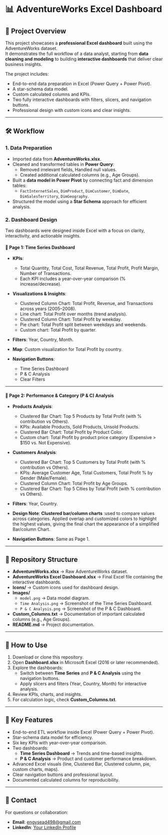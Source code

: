 # 📊 AdventureWorks Excel Dashboard

## 🔎 Project Overview
This project showcases a **professional Excel dashboard** built using the AdventureWorks dataset.  
It demonstrates the full workflow of a data analyst, starting from **data cleaning and modeling** to building **interactive dashboards** that deliver clear business insights.  

The project includes:  
- End-to-end data preparation in Excel (Power Query + Power Pivot).  
- A star-schema data model.  
- Custom calculated columns and KPIs.  
- Two fully interactive dashboards with filters, slicers, and navigation buttons.  
- Professional design with custom icons and clear insights.  

---

## 🛠️ Workflow

### 1. Data Preparation
- Imported data from **AdventureWorks.xlsx**.  
- Cleaned and transformed tables in **Power Query**:
  - Removed irrelevant fields, Handled null values.  
  - Created additional calculated columns (e.g., Age Groups).  
- Built a **data model in Power Pivot** by connecting fact and dimension tables:  
  - `FactInternetSales`, `DimProduct`, `DimCustomer`, `DimDate`, `DimSalesTerritory`, `DimGeography`.  
- Structured the model using a **Star Schema** approach for efficient analysis.  

### 2. Dashboard Design
Two dashboards were designed inside Excel with a focus on clarity, interactivity, and actionable insights.  

#### 📌 Page 1: Time Series Dashboard
- **KPIs**:  
  - Total Quantity, Total Cost, Total Revenue, Total Profit, Profit Margin, Number of Transactions.  
  - Each KPI includes a year-over-year comparison (% increase/decrease).  

- **Visualizations & Insights**:  
  - Clustered Column Chart: Total Profit, Revenue, and Transactions across years (2005–2008).  
  - Line chart: Total Profit over months (trend analysis).  
  - Clustered Column Chart: Total Profit by weekday.  
  - Pie chart: Total Profit split between weekdays and weekends.  
  - Custom chart: Total Profit by quarter.

- **Filters**: Year, Country, Month.  
- **Map**: Custom visualization for Total Profit by country.  
- **Navigation Buttons**:  
  - Time Series Dashboard  
  - P & C Analysis  
  - Clear Filters  

---

#### 📌 Page 2: Performance & Category (P & C) Analysis
- **Products Analysis**:  
  - Clustered Bar Chart: Top 5 Products by Total Profit (with % contribution vs Others).  
  - KPIs: Available Products, Sold Products, Unsold Products.  
  - Clustered Bar Chart: Total Profit by Product Color.  
  - Custom chart: Total Profit by product price category (Expensive > $150 vs. Not Expensive).  

- **Customers Analysis**:  
  - Clustered Bar Chart: Top 5 Customers by Total Profit (with % contribution vs Others).  
  - KPIs: Average Customer Age, Total Customers, Total Profit % by Gender (Male/Female).  
  - Clustered Column Chart: Total Profit by Age Groups.  
  - Clustered Bar Chart: Top 5 Cities by Total Profit (with % contribution vs Others).  

- **Filters**: Year, Country.  
- **Design Note**: **Clustered bar/column charts** :used to compare values across categories. 
  Applied overlap and customized colors to highlight the highest values, giving the final chart the appearance of a simplified Bar/column Chart.
- **Navigation Buttons**: Same as Page 1.  

---

## 📂 Repository Structure
- **AdventureWorks.xlsx** → Raw AdventureWorks dataset.  
- **AdventureWorks Excel Dashboard.xlsx** → Final Excel file containing the interactive dashboards.  
- **Icons/** → Custom icons used for dashboard design.  
- **Images/**  
  - `model.png` → Data model diagram.  
  - `Time Analysis.png` → Screenshot of the Time Series Dashboard.  
  - `P & C Analysis.png` → Screenshot of the P & C Dashboard.  
- **Custom_Columns.txt** → Documentation of important calculated columns (e.g., Age Groups).  
- **README.md** → Project documentation.  

---

## 🚀 How to Use
1. Download or clone this repository.  
2. Open **Dashboard.xlsx** in Microsoft Excel (2016 or later recommended).  
3. Explore the dashboards:  
   - Switch between **Time Series** and **P & C Analysis** using the navigation buttons.  
   - Apply slicers and filters (Year, Country, Month) for interactive analysis.  
4. Review KPIs, charts, and insights.  
5. For calculation logic, check **Custom_Columns.txt**.  

---

## 📝 Key Features
- End-to-end ETL workflow inside Excel (Power Query + Power Pivot).  
- Star-schema data model for efficiency.  
- Six key KPIs with year-over-year comparison.  
- Two dashboards:  
  - **Time Series Dashboard** → Trends and time-based insights.  
  - **P & C Analysis** → Product and customer performance breakdown.  
- Advanced Excel visuals (line, Clustered Bar, Clustered column, pie, custom charts, maps).  
- Clear navigation buttons and professional layout.  
- Documented calculated columns for reproducibility.

---

## 📧 Contact
For questions or collaboration:  
- **Email**: engysead498@gmail.com
- **LinkedIn**: [Your LinkedIn Profile](https://www.linkedin.com/in/engy-saeed-b47784276/)

